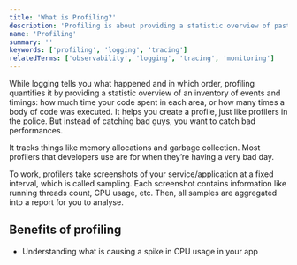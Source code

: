 ```yaml
---
title: 'What is Profiling?'
description: 'Profiling is about providing a statistic overview of past events to create profiles and catch bad performances or issues.'
name: 'Profiling'
summary: ''
keywords: ['profiling', 'logging', 'tracing']
relatedTerms: ['observability', 'logging', 'tracing', 'monitoring']
---
```


While logging tells you what happened and in which order, profiling quantifies it by providing a statistic overview of an inventory of events and timings: how much time your code spent in each area, or how many times a body of code was executed. It helps you create a profile, just like profilers in the police. But instead of catching bad guys, you want to catch bad performances.

It tracks things like memory allocations and garbage collection. Most profilers that developers use are for when they’re having a very bad day.

To work, profilers take screenshots of your service/application at a fixed interval, which is called sampling. Each screenshot contains information like running threads count, CPU usage, etc. Then, all samples are aggregated into a report for you to analyse.

## Benefits of profiling

- Understanding what is causing a spike in CPU usage in your app
